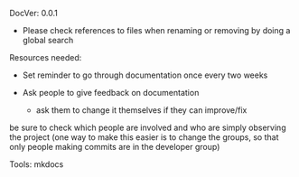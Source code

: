 DocVer: 0.0.1


* Please check references to files when renaming or removing by doing a global search


Resources needed:

* Set reminder to go through documentation once every two weeks

* Ask people to give feedback on documentation
  * ask them to change it themselves if they can improve/fix

be sure to check which people are involved and who are simply observing the project
(one way to make this easier is to change the groups, so that only people making commits are in the developer group)


Tools:
mkdocs


